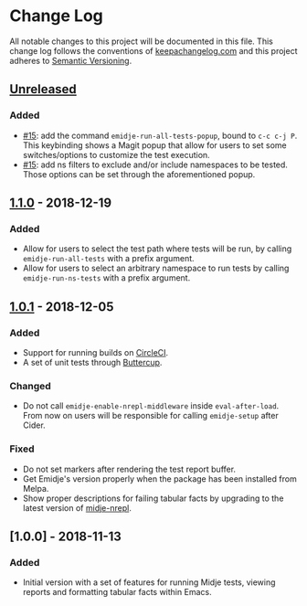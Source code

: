 # Change Log

All notable changes to this project will be documented in this file. This change
log follows the conventions of [keepachangelog.com](http://keepachangelog.com/)
and this project adheres to [Semantic
Versioning](https://semver.org/spec/v2.0.0.html).

## [Unreleased]

### Added
- [#15](https://github.com/nubank/emidje/pull/15): add the command
  `emidje-run-all-tests-popup`, bound to `c-c c-j P`. This keybinding shows a
  Magit popup that allow for users to set some switches/options to customize the
  test execution.
- [#15](https://github.com/nubank/emidje/pull/15): add ns filters to exclude
  and/or include namespaces to be tested. Those options can be set through the
  aforementioned popup.

## [1.1.0] - 2018-12-19

### Added
- Allow for users to select the test path where tests will be run, by calling
  `emidje-run-all-tests` with a prefix argument.
- Allow for users to select an arbitrary namespace to run tests by calling
  `emidje-run-ns-tests` with a prefix argument.

## [1.0.1] - 2018-12-05

### Added
- Support for running builds on [CircleCI](https://circleci.com/).
- A set of unit tests through
  [Buttercup](https://github.com/jorgenschaefer/emacs-buttercup).

### Changed
- Do not call `emidje-enable-nrepl-middleware` inside `eval-after-load`. From
  now on users will be responsible for calling `emidje-setup` after Cider.

### Fixed
- Do not set markers after rendering the test report buffer.
- Get Emidje's version properly when the package has been installed from Melpa.
- Show proper descriptions for failing tabular facts by upgrading to the latest
  version of [midje-nrepl].

## [1.0.0] - 2018-11-13

### Added
- Initial version with a set of features for running Midje tests, viewing
  reports and formatting tabular facts within Emacs.

[Unreleased]: https://github.com/nubank/emidje/compare/1.1.0...HEAD
[1.1.0]: https://github.com/nubank/emidje/compare/1.0.1...1.1.0
[1.0.1]: https://github.com/nubank/emidje/compare/1.0.0...1.0.1
[midje-nrepl]: https://github.com/nubank/midje-nrepl
